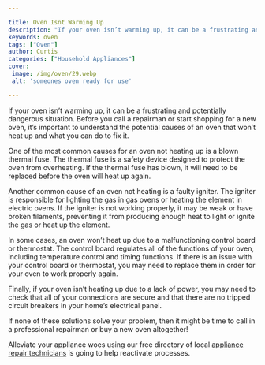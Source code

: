 ```yaml
---

title: Oven Isnt Warming Up
description: "If your oven isn’t warming up, it can be a frustrating and potentially dangerous situation. Before you call a repairman or start s...get more info"
keywords: oven
tags: ["Oven"]
author: Curtis
categories: ["Household Appliances"]
cover: 
 image: /img/oven/29.webp
 alt: 'someones oven ready for use'

---
```


If your oven isn’t warming up, it can be a frustrating and potentially dangerous situation. Before you call a repairman or start shopping for a new oven, it’s important to understand the potential causes of an oven that won’t heat up and what you can do to fix it. 

One of the most common causes for an oven not heating up is a blown thermal fuse. The thermal fuse is a safety device designed to protect the oven from overheating. If the thermal fuse has blown, it will need to be replaced before the oven will heat up again. 

Another common cause of an oven not heating is a faulty igniter. The igniter is responsible for lighting the gas in gas ovens or heating the element in electric ovens. If the igniter is not working properly, it may be weak or have broken filaments, preventing it from producing enough heat to light or ignite the gas or heat up the element. 

In some cases, an oven won’t heat up due to a malfunctioning control board or thermostat. The control board regulates all of the functions of your oven, including temperature control and timing functions. If there is an issue with your control board or thermostat, you may need to replace them in order for your oven to work properly again. 

Finally, if your oven isn’t heating up due to a lack of power, you may need to check that all of your connections are secure and that there are no tripped circuit breakers in your home’s electrical panel. 

If none of these solutions solve your problem, then it might be time to call in a professional repairman or buy a new oven altogether!

Alleviate your appliance woes using our free directory of local <a href="/pages/appliance-repair-technicians/">appliance repair technicians</a> is going to help reactivate processes.